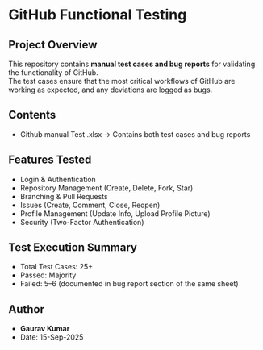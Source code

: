 # GitHub Functional Testing

## Project Overview
This repository contains **manual test cases and bug reports** for validating the functionality of GitHub.  
The test cases ensure that the most critical workflows of GitHub are working as expected, and any deviations are logged as bugs.  

## Contents
- Github manual Test .xlsx → Contains both test cases and bug reports  

## Features Tested
- Login & Authentication  
- Repository Management (Create, Delete, Fork, Star)  
- Branching & Pull Requests  
- Issues (Create, Comment, Close, Reopen)  
- Profile Management (Update Info, Upload Profile Picture)  
- Security (Two-Factor Authentication)  

## Test Execution Summary
- Total Test Cases: 25+  
- Passed: Majority  
- Failed: 5–6 (documented in bug report section of the same sheet)  

## Author
- **Gaurav Kumar**  
- Date: 15-Sep-2025  
